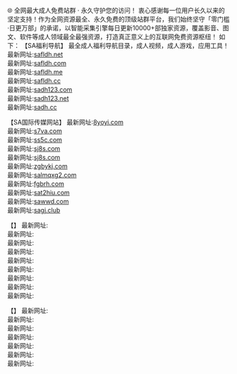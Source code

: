 🌐 全网最大成人免费站群 · 永久守护您的访问！
衷心感谢每一位用户长久以来的坚定支持！作为全网资源最全、永久免费的顶级站群平台，我们始终坚守「零门槛·日更万部」的承诺，以智能采集引擎每日更新10000+部独家资源，覆盖影音、图文、软件等成人领域最全最强资源，打造真正意义上的互联网免费资源枢纽！
如下：
【SA福利导航】 最全成人福利导航目录，成人视频，成人游戏，应用工具！
最新网址:[safldh.net](safldh.net)                           
最新网址:[safldh.com](safldh.com)                        
最新网址:[safldh.me](safldh.me)                  
最新网址:[safldh.cc](safldh.cc)                    
最新网址:[sadh123.com](sadh123.com)                    
最新网址:[sadh123.net](sadh123.net)                 
最新网址:[sadh.cc](sadh.cc)                    

【SA国际传媒网站】
最新网址:[8yoyi.com](8yoyi.com)                    
最新网址:[s7va.com](s7va.com)                       
最新网址:[ss5c.com](ss5c.com)                      
最新网址:[sj8s.com](sj8s.com)                      
最新网址:[sj8s.com](sj8s.com)                      
最新网址:[zgbykj.com](zgbykj.com)                      
最新网址:[salmqxg2.com](salmqxg2.com)                      
最新网址:[fgbrh.com](fgbrh.com)                      
最新网址:[sat2hiu.com](sat2hiu.com)                      
最新网址:[sawwd.com](sawwd.com)                      
最新网址:[sagj.club](sagj.club)                      

【】
最新网址:[]()           
最新网址:[]()            
最新网址:[]()         
最新网址:[]()             
最新网址:[]()            
最新网址:[]()     
最新网址:[]()             
最新网址:[]()          
最新网址:[]()       

【】
最新网址:[]()         
最新网址:[]()         
最新网址:[]()    
最新网址:[]()       
最新网址:[]()            
最新网址:[]()     
最新网址:[]()             
